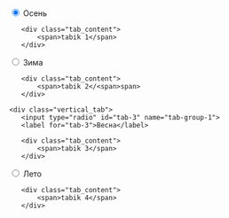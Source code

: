 <div class="vertical_tabs">
    
   <div class="vertical_tab">
       <input type="radio" id="tab-1" name="tab-group-1" checked>
       <label for="tab-1">Осень</label>
       
       <div class="tab_content">
           <span>tabik 1</span>
       </div> 
   </div>
    
   <div class="vertical_tab">
       <input type="radio" id="tab-2" name="tab-group-1">
       <label for="tab-2">Зима</label>
       
       <div class="tab_content">
           <span>tabik 2</<span>span>
       </div> 
   </div>

    <div class="vertical_tab">
       <input type="radio" id="tab-3" name="tab-group-1">
       <label for="tab-3">Весна</label>
     
       <div class="tab_content">
           <span>tabik 3</span>
       </div> 
   </div>
      <div class="vertical_tab">
       <input type="radio" id="tab-4" name="tab-group-1">
       <label for="tab-4">Лето</label>
     
       <div class="tab_content">
           <span>tabik 4</span>
       </div> 
   </div>
    
</div>